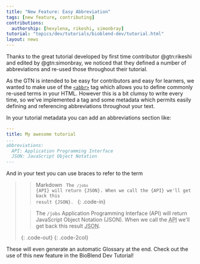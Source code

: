 ```yaml
---
title: "New Feature: Easy Abbreviation"
tags: [new feature, contributing]
contributions:
  authorship: [hexylena, rikeshi, simonbray]
tutorial: "topics/dev/tutorials/bioblend-dev/tutorial.html"
layout: news
---
```


Thanks to the great tutorial developed by first time contributor @gtn:rikeshi and edited by @gtn:simonbray, we noticed that they defined a number of abbreviations and re-used those throughout their tutorial.

As the GTN is intended to be easy for contributors and easy for learners, we wanted to make use of the [`<abbr>`](https://developer.mozilla.org/en-US/docs/Web/HTML/Element/abbr) tag which allows you to define commonly re-used terms in your HTML. However this is a bit clumsy to write every time, so we've implemented a tag and some metadata which permits easily defining and referencing abbreviations throughout your text.

In your tutorial metadata you can add an abbreviations section like:

```yaml
---
title: My awesome tutorial
...
abbreviations:
  API: Application Programming Interface
  JSON: JavaScript Object Notation
---
```

And in your text you can use braces to refer to the term

> > <code-in-title>Markdown</code-in-title>
> > <code>
> > The `/jobs` &lbrace;API&rbrace; will return &lbrace;JSON&rbrace;. When we call the &lbrace;API&rbrace; we'll get back this result &lbrace;JSON&rbrace;.
> > </code>
> {: .code-in}
>
> > <code-out-title></code-out-title>
> >
> > The `/jobs` Application Programming Interface (API) will return JavaScript Object Notation (JSON). When we call the <abbr title="Application Programming Interface">API</abbr> we'll get back this result <abbr title="JavaScript Object Notation">JSON</abbr>.
> >
> {: .code-out}
{: .code-2col}

These will even generate an automatic Glossary at the end. Check out the use of this new feature in the BioBlend Dev Tutorial!
